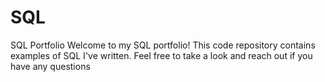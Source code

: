 # SQL
SQL Portfolio
Welcome to my SQL portfolio! This code repository contains examples of SQL I've written. Feel free to take a look and reach out if you have any questions
